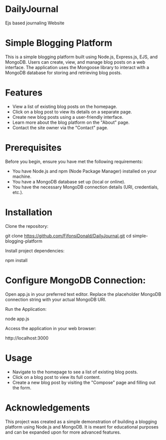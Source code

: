 # DailyJournal
Ejs based  journaling Website
# Simple Blogging Platform
This is a simple blogging platform built using Node.js, Express.js, EJS, and MongoDB. Users can create, view, and manage blog posts on a web interface. The application uses the Mongoose library to interact with a MongoDB database for storing and retrieving blog posts.

# Features
- View a list of existing blog posts on the homepage.
- Click on a blog post to view its details on a separate page.
- Create new blog posts using a user-friendly interface.
- Learn more about the blog platform on the "About" page.
- Contact the site owner via the "Contact" page.
# Prerequisites
Before you begin, ensure you have met the following requirements:

- You have Node.js and npm (Node Package Manager) installed on your machine.
- You have a MongoDB database set up (local or online).
- You have the necessary MongoDB connection details (URI, credentials, etc.).
# Installation
Clone the repository:

git clone https://github.com/FifonsiDonald/DailyJournal.git
cd simple-blogging-platform

Install project dependencies:

npm install

# Configure MongoDB Connection:

Open app.js in your preferred text editor.
Replace the placeholder MongoDB connection string with your actual MongoDB URI.

Run the Application:

node app.js

Access the application in your web browser:

http://localhost:3000
# Usage
- Navigate to the homepage to see a list of existing blog posts.
- Click on a blog post to view its full content.
- Create a new blog post by visiting the "Compose" page and filling out the form.
# Acknowledgements
This project was created as a simple demonstration of building a blogging platform using Node.js and MongoDB. It is meant for educational purposes and can be expanded upon for more advanced features.
